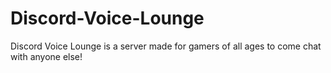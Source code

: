 # Discord-Voice-Lounge
Discord Voice Lounge is a server made for gamers of all ages to come chat with anyone else!
